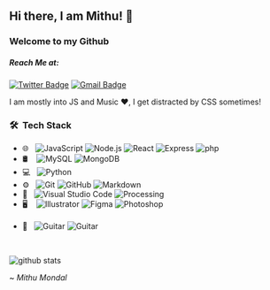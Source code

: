 ## Hi there, I am Mithu! 👋
### Welcome to my Github<br/>

##### Reach Me at: <br/>

[![Twitter Badge](https://img.shields.io/badge/-Mithu_Mondal-1ca0f1?style=flat-square&logo=twitter&logoColor=white&link=https://twitter.com/tweetmithu)](https://twitter.com/Isha_1321) [![Gmail Badge](https://img.shields.io/badge/-mithu2649@gmail.com-c14438?style=flat-square&logo=Gmail&logoColor=white&link=mailto:mithu2649@gmail.com)](mithu2649@gmail.com)

I am mostly into JS and Music ❤, I get distracted by CSS sometimes!

<h3> 🛠 &nbsp;Tech Stack</h3>

- 🌐 &nbsp;
  ![JavaScript](https://img.shields.io/badge/-JavaScript-333333?style=flat&logo=javascript)
  ![Node.js](https://img.shields.io/badge/-Node.js-333333?style=flat&logo=node.js)
  ![React](https://img.shields.io/badge/-React-333333?style=flat&logo=react)
  ![Express](https://img.shields.io/badge/-Express-333333?style=flat&logo=express)
  ![php](https://img.shields.io/badge/-php-333333?style=flat&logo=php)
- 🛢 &nbsp;&nbsp;
  ![MySQL](https://img.shields.io/badge/-MySQL-333333?style=flat&logo=mysql)
  ![MongoDB](https://img.shields.io/badge/-MongoDB-333333?style=flat&logo=mongodb)
- 💻 &nbsp;
  ![Python](https://img.shields.io/badge/-Python-333333?style=flat&logo=python)
- ⚙️ &nbsp;
  ![Git](https://img.shields.io/badge/-Git-333333?style=flat&logo=git)
  ![GitHub](https://img.shields.io/badge/-GitHub-333333?style=flat&logo=github)
  ![Markdown](https://img.shields.io/badge/-Markdown-333333?style=flat&logo=markdown)
- 🔧 &nbsp;
  ![Visual Studio Code](https://img.shields.io/badge/-Visual%20Studio%20Code-333333?style=flat&logo=visual-studio-code&logoColor=007ACC)
  ![Processing](https://img.shields.io/badge/-Processing-333333?style=flat&logo=processing-foundation)
- 🖥 &nbsp;&nbsp;
  ![Illustrator](https://img.shields.io/badge/-Illustrator-333333?style=flat&logo=adobe-illustrator)
  ![Figma](https://img.shields.io/badge/-Figma-333333?style=flat&logo=figma)
  ![Photoshop](https://img.shields.io/badge/-Photoshop-333333?style=flat&logo=adobe-photoshop)
  <br><br>
- 🎵 &nbsp;
  ![Guitar](https://img.shields.io/badge/-🎸Guitar-333333?style=flat)
  ![Guitar](https://img.shields.io/badge/-🎤Singing-333333?style=flat)

<br/>

![github stats](https://github-readme-stats.vercel.app/api?username=mithu2649&show_icons=true&theme=github_dark)


~ _Mithu Mondal_
